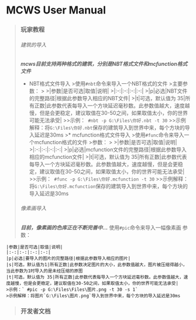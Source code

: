  # MCWS User Manual
 
>### 玩家教程
>###### 建筑的导入
>***mcws目前支持两种格式的建筑，分别是NBT格式文件和mcfunction格式文件***
>* NBT格式文件导入
	>使用`#nbt`命令来导入一个NBT格式的文件
	>主要参数：
	>
	>|参数|是否可选|取值|说明|
	>|:-:|:-:|:-:|:-:|
	>|p|必选|NBT文件的完整路径|根据此参数导入相应的NBT文件|
	>|t|可选，默认值为 35|所有正数|此参数代表每导入一个方块延迟毫秒数。此参数值越大，速度越慢，但是会更稳定，建议取值在30-50之间，如果取值太小，你的世界可能无法承受|
	>>示例：` #nbt -p G:\Files\你好.nbt -t 30`
	>>示例解释：将`G:\Files\你好.nbt`保存的建筑导入到世界中来，每个方块的导入延迟是30ms
	>* mcfunction格式文件导入
	>使用`#func`命令来导入一个mcfunction格式的文件
	>参数：
	>
	>|参数|是否可选|取值|说明|
	>|:-:|:-:|:-:|:-:|
	>|p|必选|mcfunction文件的完整路径|根据此参数导入相应的mcfunction文件|
	>|t|可选，默认值为 35|所有正数|此参数代表每导入一个方块延迟毫秒数。此参数值越大，速度越慢，但是会更稳定，建议取值在30-50之间，如果取值太小，你的世界可能无法承受|
	>>示例：` #func -p G:\Files\你好.mcfunction -t 30`
	>>示例解释：将`G:\Files\你好.mcfunction`保存的建筑导入到世界中来，每个方块的导入延迟是30ms
>###### 像素画导入
>***目前，像素画的色库正在不断完善中...***
>使用`#pic`命令来导入一幅像素画
>参数：
>
	|参数|是否可选|取值|说明|
	|:-:|:-:|:-:|:-:|
	|p|必选|要导入的图片的完整路径|根据此参数导入相应的图片|
	|s|可选，默认值为1|所有正数|此参数决定图片的大小，此参数值越大，图片被压缩得越小，当此参数为1时导入的是未经压缩的原图
	|t|可选，默认值为 35|所有正数|此参数代表每导入一个方块延迟毫秒数。此参数值越大，速度越慢，但是会更稳定，建议取值在30-50之间，如果取值太小，你的世界可能无法承受|
	>示例：` #pic -p G:\Files\Files\图片.png -t 30 -s 1`
	>示例解释：将图片`G:\Files\图片.png`导入到世界中来，每个方块的导入延迟是30ms


>### 开发者文档
